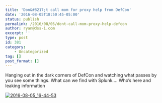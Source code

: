 ```yaml
---
title: 'Don&#8217;t call mom for proxy help from DefCon'
date: '2016-08-05T18:50:45-05:00'
status: publish
permalink: /2016/08/05/dont-call-mom-proxy-help-defcon
author: ryan@dss-i.com
excerpt: ''
type: post
id: 381
category:
    - Uncategorized
tag: []
post_format: []
---
```

Hanging out in the dark corners of DefCon and watching what passes by you see some things. What can we find with Splunk…. Who’s here and leaking information

[![2016-08-05_16-44-53](https://i0.wp.com/www.rfaircloth.com/wp-content/uploads/2016/08/2016-08-05_16-44-53.png?resize=960%2C385)](https://i0.wp.com/www.rfaircloth.com/wp-content/uploads/2016/08/2016-08-05_16-44-53.png)